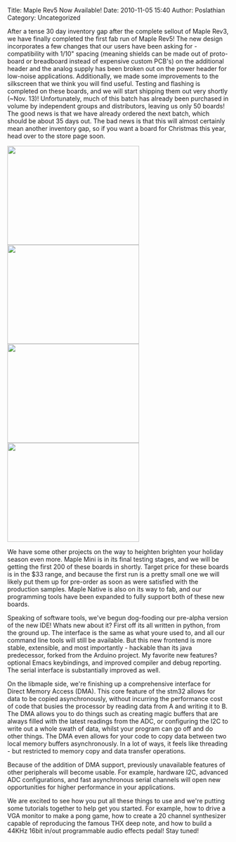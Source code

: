 Title: Maple Rev5 Now Available!
Date: 2010-11-05 15:40
Author: Poslathian
Category: Uncategorized

After a tense 30 day inventory gap after the complete sellout of Maple
Rev3, we have finally completed the first fab run of Maple Rev5! The new
design incorporates a few changes that our users have been asking for -
compatibility with 1/10" spacing (meaning shields can be made out of
proto-board or breadboard instead of expensive custom PCB's) on the
additional header and the analog supply has been broken out on the power
header for low-noise applications. Additionally, we made some
improvements to the silkscreen that we think you will find useful.
Testing and flashing is completed on these boards, and we will start
shipping them out very shortly (~Nov. 13)! Unfortunately, much of this
batch has already been purchased in volume by independent groups and
distributors, leaving us only 50 boards! The good news is that we have
already ordered the next batch, which should be about 35 days out. The
bad news is that this will almost certainly mean another inventory gap,
so if you want a board for Christmas this year, head over to the store
page soon.

<a rel="attachment wp-att-1435" href="http://leaflabs.com/2010/11/maple-rev5-now-available/p1240903/"><img class="alignnone size-medium wp-image-1435" title="P1240903" src="http://leaflabs.com/wp-content/uploads/2010/11/P1240903-300x225.jpg" alt="" width="300" height="225" /></a><a rel="attachment wp-att-1436" href="http://leaflabs.com/2010/11/maple-rev5-now-available/p1240906/"><img class="alignnone size-medium wp-image-1436" title="P1240906" src="http://leaflabs.com/wp-content/uploads/2010/11/P1240906-300x225.jpg" alt="" width="300" height="225" /></a><a rel="attachment wp-att-1437" href="http://leaflabs.com/2010/11/maple-rev5-now-available/p1240908/"><img class="alignnone size-medium wp-image-1437" title="P1240908" src="http://leaflabs.com/wp-content/uploads/2010/11/P1240908-300x225.jpg" alt="" width="300" height="225" /></a><a rel="attachment wp-att-1442" href="http://leaflabs.com/2010/11/maple-rev5-now-available/p1240905/"><img class="alignnone size-medium wp-image-1442" title="P1240905" src="http://leaflabs.com/wp-content/uploads/2010/11/P1240905-300x225.jpg" alt="" width="300" height="225" /></a>

We have some other projects on the way to heighten brighten your holiday
season even more. Maple Mini is in its final testing stages, and we will
be getting the first 200 of these boards in shortly. Target price for
these boards is in the $33 range, and because the first run is a pretty
small one we will likely put them up for pre-order as soon as were
satisfied with the production samples. Maple Native is also on its way
to fab, and our programming tools have been expanded to fully support
both of these new boards.

Speaking of software tools, we've begun dog-fooding our pre-alpha
version of the new IDE! Whats new about it? First off its all written in
python, from the ground up. The interface is the same as what youre used
to, and all our command line tools will still be available. But this new
frontend is more stable, extensible, and most importantly - hackable
than its java predecessor, forked from the Arduino project. My favorite
new features? optional Emacs keybindings, and improved compiler and
debug reporting. The serial interface is substantially improved as well.

On the libmaple side, we're finishing up a comprehensive interface for
Direct Memory Access (DMA). This core feature of the stm32 allows for
data to be copied asynchronously, without incurring the performance cost
of code that busies the processor by reading data from A and writing it
to B. The DMA allows you to do things such as creating magic buffers
that are always filled with the latest readings from the ADC, or
configuring the I2C to write out a whole swath of data, whilst your
program can go off and do other things. The DMA even allows for your
code to copy data between two local memory buffers asynchronously. In a
lot of ways, it feels like threading - but restricted to memory copy and
data transfer operations.

Because of the addition of DMA support, previously unavailable features
of other peripherals will become usable. For example, hardware I2C,
advanced ADC configurations, and fast asynchronous serial channels will
open new opportunities for higher performance in your applications.

We are excited to see how you put all these things to use and we're
putting some tutorials together to help get you started. For example,
how to drive a VGA monitor to make a pong game, how to create a 20
channel synthesizer capable of reproducing the famous THX deep note, and
how to build a 44KHz 16bit in/out programmable audio effects pedal! Stay
tuned!

